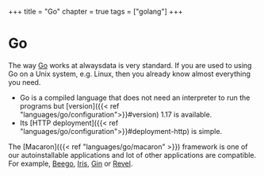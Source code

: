 +++
title = "Go"
chapter = true
tags = ["golang"]
+++

# Go

The way [Go](https://golang.org/) works at alwaysdata is very standard. If you are used to using Go on a Unix system, e.g. Linux, then you already know almost everything you need.

- Go is a compiled language that does not need an interpreter to run the programs but [version]({{< ref "languages/go/configuration">}}#version) 1.17 is available.
- Its [HTTP deployment]({{< ref "languages/go/configuration">}}#deployment-http) is simple.

The [Macaron]({{< ref "languages/go/macaron" >}}) framework is one of our autoinstallable applications and lot of other applications are compatible. For example, [Beego](https://beego.me/), [Iris](https://iris-go.com/), [Gin](https://gin-gonic.com/) or [Revel](https://revel.github.io/).
